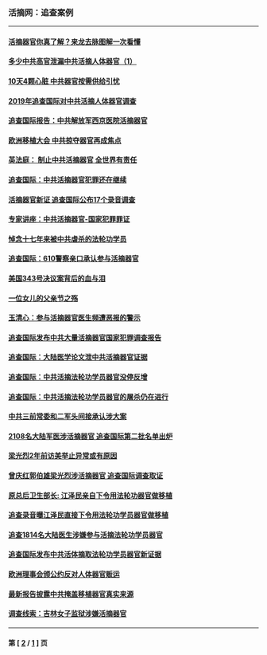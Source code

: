 ### 活摘网：追查案例
---
#### [活摘器官你真了解？来龙去脉图解一次看懂](../../pages/nf5880/n13013820.md?10150430) 
#### [多少中共高官泄漏中共活摘人体器官（1）](../../pages/nf5880/n12671234.md?10150430) 
#### [10天4颗心脏 中共器官按需供给引忧](../../pages/nf5880/n12326366.md?10150430) 
#### [2019年追查国际对中共活摘人体器官调查](../../pages/nf5880/n11917733.md?10150430) 
#### [追查国际报告：中共解放军西京医院活摘器官](../../pages/nf5880/n11838359.md?10150430) 
#### [欧洲移植大会 中共掠夺器官再成焦点](../../pages/nf5880/n11538883.md?10150430) 
#### [英法庭： 制止中共活摘器官 全世界有责任](../../pages/nf5880/n11330691.md?10150430) 
#### [追查国际：中共活摘器官犯罪还在继续](../../pages/nf5880/n11218301.md?10150430) 
#### [活摘器官新证 追查国际公布17个录音调查](../../pages/nf5880/n10897744.md?10150430) 
#### [专家讲座：中共活摘器官-国家犯罪罪证](../../pages/nf5880/n8828153.md?10150430) 
#### [悼念十七年来被中共虐杀的法轮功学员](../../pages/nf5880/n8124823.md?10150430) 
#### [追查国际：610警察亲口承认参与活摘器官](../../pages/nf5880/n8109067.md?10150430) 
#### [美国343号决议案背后的血与泪](../../pages/nf5880/n8020684.md?10150430) 
#### [一位女儿的父亲节之殇](../../pages/nf5880/n8014122.md?10150430) 
#### [玉清心：参与活摘器官医生频遭恶报的警示](../../pages/nf5880/n4637546.md?10150430) 
#### [追查国际发布中共大量活摘器官国家犯罪调查报告](../../pages/nf5880/n4613428.md?10150430) 
#### [追查国际：大陆医学论文泄中共活摘器官证据](../../pages/nf5880/n4608794.md?10150430) 
#### [追查国际：中共活摘法轮功学员器官没停反增](../../pages/nf5880/n4584075.md?10150430) 
#### [追查国际：中共活摘法轮功学员器官的屠杀仍在进行](../../pages/nf5880/n4299154.md?10150430) 
#### [中共三前常委和二军头间接承认涉大案](../../pages/nf5880/n4286244.md?10150430) 
#### [2108名大陆军医涉活摘器官 追查国际第二批名单出炉](../../pages/nf5880/n4284769.md?10150430) 
#### [梁光烈2年前访美举止异常或有原因](../../pages/nf5880/n4279686.md?10150430) 
#### [曾庆红郭伯雄梁光烈涉活摘器官 追查国际调查取证](../../pages/nf5880/n4278462.md?10150430) 
#### [原总后卫生部长: 江泽民亲自下令用法轮功器官做移植](../../pages/nf5880/n4263864.md?10150430) 
#### [追查录音曝江泽民直接下令用法轮功学员器官做移植](../../pages/nf5880/n4261268.md?10150430) 
#### [追查1814名大陆医生涉嫌参与活摘法轮功学员器官](../../pages/nf5880/n4259055.md?10150430) 
#### [追查国际发布中共活体摘取法轮功学员器官新证据](../../pages/nf5880/n4258255.md?10150430) 
#### [欧洲理事会颁公约反对人体器官贩运](../../pages/nf5880/n4206955.md?10150430) 
#### [最新报告披露中共掩盖移植器官真实来源](../../pages/nf5880/n4140084.md?10150430) 
#### [调查线索：吉林女子监狱涉嫌活摘器官](../../pages/nf5880/n4044366.md?10150430) 

---
#### 第 [ [2](./2.md?10150430) / [1](./1.md?10150430) ] 页
